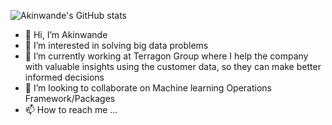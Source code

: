 ![Akinwande's GitHub stats](https://github-readme-stats.vercel.app/api?username=sensei-akin&show_icons=true&theme=radical)


- 👋 Hi, I’m Akinwande
- 👀 I’m interested in solving big data problems 
- 🌱 I’m currently working at Terragon Group where I help the company with valuable insights using the customer data, so they can make better informed decisions
- 💞️ I’m looking to collaborate on Machine learning Operations Framework/Packages
- 📫 How to reach me ...



<!---
Sensei-akin/Sensei-akin is a ✨ special ✨ repository because its `README.md` (this file) appears on your GitHub profile.
You can click the Preview link to take a look at your changes.
--->
